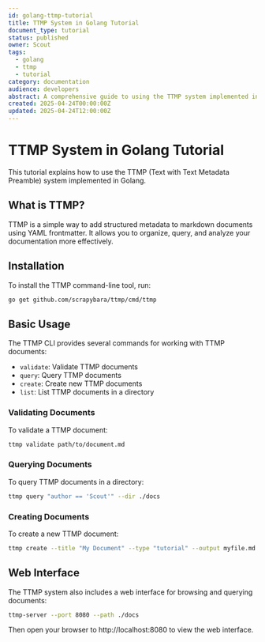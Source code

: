 ```yaml
---
id: golang-ttmp-tutorial
title: TTMP System in Golang Tutorial
document_type: tutorial
status: published
owner: Scout
tags:
  - golang
  - ttmp
  - tutorial
category: documentation
audience: developers
abstract: A comprehensive guide to using the TTMP system implemented in Golang
created: 2025-04-24T00:00:00Z
updated: 2025-04-24T12:00:00Z
---
```


# TTMP System in Golang Tutorial

This tutorial explains how to use the TTMP (Text with Text Metadata Preamble) system implemented in Golang.

## What is TTMP?

TTMP is a simple way to add structured metadata to markdown documents using YAML frontmatter. It allows you to organize, query, and analyze your documentation more effectively.

## Installation

To install the TTMP command-line tool, run:

```bash
go get github.com/scrapybara/ttmp/cmd/ttmp
```

## Basic Usage

The TTMP CLI provides several commands for working with TTMP documents:

- `validate`: Validate TTMP documents
- `query`: Query TTMP documents
- `create`: Create new TTMP documents
- `list`: List TTMP documents in a directory

### Validating Documents

To validate a TTMP document:

```bash
ttmp validate path/to/document.md
```

### Querying Documents

To query TTMP documents in a directory:

```bash
ttmp query "author == 'Scout'" --dir ./docs
```

### Creating Documents

To create a new TTMP document:

```bash
ttmp create --title "My Document" --type "tutorial" --output myfile.md
```

## Web Interface

The TTMP system also includes a web interface for browsing and querying documents:

```bash
ttmp-server --port 8080 --path ./docs
```

Then open your browser to http://localhost:8080 to view the web interface.